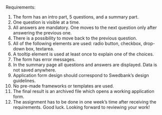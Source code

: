 Requirements:
1. The form has an intro part, 5 questions, and a summary part.
2. One question is visible at a time.
3. All answers are mandatory. One moves to the next question only after answering the
previous one.
4. There is a possibility to move back to the previous question.
5. All of the following elements are used: radio button, checkbox, drop-down box, textarea.
6. A tooltip element is used at least once to explain one of the choices.
7. The form has error messages.
8. In the summary page all questions and answers are displayed. Data is not saved
anywhere.
9. Application form design should correspond to Swedbank’s design guidelines.
10. No pre-made frameworks or templates are used.
11. The final result is an archived file which opens a working application form.
12. The assignment has to be done in one week’s time after receiving the requirements.
Good luck. Looking forward to reviewing your work!